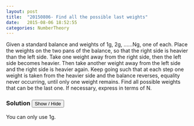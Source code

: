 ```yaml
---
layout: post
title:  "20150806- Find all the possible last weights"
date:   2015-08-06 18:52:55
categories: NumberTheory
---
```


Given a standard balance and weights of 1g, 2g, ……Ng, one of each. Place the weights on the two pans of the balance, so that the right side is heavier than the left side. Take one weight away from the right side, then the left side becomes heavier. Then take another weight away from the left side and the right side is heavier again. Keep going such that at each step one weight is taken from the heavier side and the balance reverses, equality never occurring, until only one weight remains. Find all possible weights that can be the last one. If necessary, express in terms of N.

### Solution <button>Show / Hide</button>

<solution>

You can only use 1g.

</solution>

